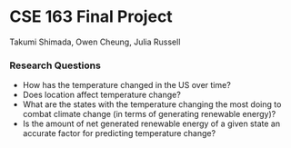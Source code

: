# CSE 163 Final Project
Takumi Shimada, Owen Cheung, Julia Russell
### Research Questions
- How has the temperature changed in the US over time?
- Does location affect temperature change?
- What are the states with the temperature changing the most doing to combat climate change (in terms of generating renewable energy)?
- Is the amount of net generated renewable energy of a given state an accurate factor for predicting temperature change?

